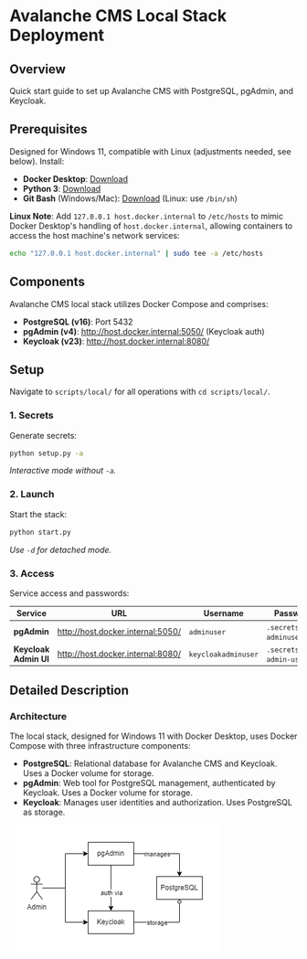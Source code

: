 # Avalanche CMS Local Stack Deployment

## Overview

Quick start guide to set up Avalanche CMS with PostgreSQL, pgAdmin, and Keycloak.

## Prerequisites

Designed for Windows 11, compatible with Linux (adjustments needed, see below). Install:

- **Docker Desktop**: [Download](https://www.docker.com/products/docker-desktop)
- **Python 3**: [Download](https://www.python.org/downloads/)
- **Git Bash** (Windows/Mac): [Download](https://gitforwindows.org/) (Linux: use `/bin/sh`)

**Linux Note**: Add `127.0.0.1 host.docker.internal` to `/etc/hosts` to mimic Docker Desktop's handling of `host.docker.internal`, allowing containers to access the host machine's network services:

```bash
echo "127.0.0.1 host.docker.internal" | sudo tee -a /etc/hosts
```

## Components

Avalanche CMS local stack utilizes Docker Compose and comprises:

- **PostgreSQL (v16)**: Port 5432
- **pgAdmin (v4)**: http://host.docker.internal:5050/ (Keycloak auth)
- **Keycloak (v23)**: http://host.docker.internal:8080/

## Setup

Navigate to `scripts/local/` for all operations with `cd scripts/local/`.

### 1. Secrets

Generate secrets:

```bash
python setup.py -a
```

*Interactive mode without `-a`.*

### 2. Launch

Start the stack:

```bash
python start.py
```

*Use `-d` for detached mode.*

### 3. Access

Service access and passwords:

| Service           | URL                               | Username           | Password Location                           |
|-------------------|-----------------------------------|--------------------|---------------------------------------------|
| **pgAdmin**       | http://host.docker.internal:5050/ | `adminuser`        | `.secrets/avalanchecms-adminuser-secret.env`|
| **Keycloak Admin UI** | http://host.docker.internal:8080/ | `keycloakadminuser` | `.secrets/keycloak-admin-user-secret.env`   |

## Detailed Description

### Architecture

The local stack, designed for Windows 11 with Docker Desktop, uses Docker Compose with three infrastructure components:

- **PostgreSQL**: Relational database for Avalanche CMS and Keycloak. Uses a Docker volume for storage.
- **pgAdmin**: Web tool for PostgreSQL management, authenticated by Keycloak. Uses a Docker volume for storage.
- **Keycloak**: Manages user identities and authorization. Uses PostgreSQL as storage.

<img src="../../docs/avalanchecms_local.drawio.png" style="zoom:100%;" />
